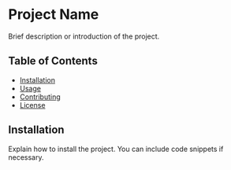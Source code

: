 # Project Name

Brief description or introduction of the project.

## Table of Contents

- [Installation](#installation)
- [Usage](#usage)
- [Contributing](#contributing)
- [License](#license)

## Installation

Explain how to install the project. You can include code snippets if necessary.
